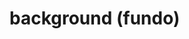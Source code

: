 # background (fundo)

<style>
  * {
    margin: 0;
  }

  header {
    height: 100px;
    border: 7px dashed red;
    padding: 16px;

    background-color: rgb (55, 100, 50);
    background-image: url(https://source.unsplash.com/random);
    background-repeat: no-repeat;
    background-position: center;

    /* tamanho */
    background-size: contain;
    background-size: cover;
    background-size: 50% 25%; /* largura | altura*/
    background-size: 100px;
    background-size: 3rem;

    /*origem do começo da imagem*/
    background-origin: content-box;/* padrão*/
    background-origin: border-box; /*começa da borda */
    background-origin: padding-box; /*começa do padding */

    /*muda tanto a cor como a imagem*/
    background-clip: border-box;
    background-clip: content-box;
    background-clip: padding-box;
    /* Principais valores */
    background-attachment: scroll; /*padrão*/
    background-attachment: fixed;
    background-attachment: local;

    /*shorthand*/
    background: rgb (55, 100, 50) url(https://source.unsplash.com/random) no-repeat center top / 50px border-box content-box fixed;

    /*gradiente*/
    /*começa de cima para baixo*/
    background: linear-gradient(red, yellow, green);
    /* podemos alterar o ângulo */
    background: linear-gradient(45deg, red, yellow, green);

    /*gradiente circular*/
    background: radial-gradient(red, yellow);

    /*múltiplos backgrounds separados por vírgula*/
    background: linear-gradient(45deg, red, yellow, green), 
    rgb (55, 100, 50) url(https://source.unsplash.com/random) no-repeat center top / 50px border-box content-box fixed;
  }
</style>